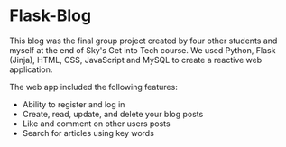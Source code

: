 # Flask-Blog
This blog was the final group project created by four other students and myself at the end of Sky's Get into Tech course. We used Python, Flask (Jinja), HTML, CSS, JavaScript and MySQL to create a reactive web application. 

The web app included the following features:
- Ability to register and log in
- Create, read, update, and delete your blog posts 
- Like and comment on other users posts 
- Search for articles using key words
